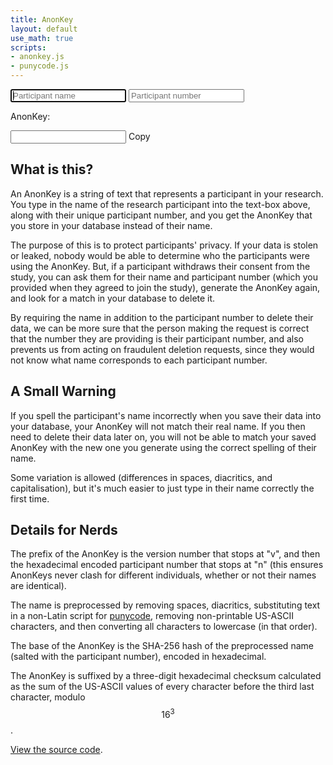 ```yaml
---
title: AnonKey
layout: default
use_math: true
scripts:
- anonkey.js
- punycode.js
---
```

<div id="anonKeyFields">
    <input type="text" id="participantNameInput" placeholder="Participant name" autofocus autocomplete="off" oninput="generateKey();">
    <input type="number" min="0" id="participantNumberInput" placeholder="Participant number" autocomplete="off" oninput="generateKey();">
</div>
<p>AnonKey: <span id="output"></span></p>
<input type="text" id="copyBox">
<span onclick="copyKey()" id="copyAnonKey">Copy</span>

## What is this?
An AnonKey is a string of text that represents a participant in your research. You type in the name of the research participant into the text-box above,
along with their unique participant number, and you get the AnonKey that you store in your database instead of their name.

The purpose of this is to protect participants' privacy. If your data is stolen or leaked, nobody would be able to determine who the participants were
using the AnonKey. But, if a participant withdraws their consent from the study, you can ask them for their name and participant number (which you
provided when they agreed to join the study), generate the AnonKey again, and look for a match in your database to delete it.

By requiring the name in addition to the participant number to delete their data, we can be more sure that the person making the request is correct that
the number they are providing is their participant number, and also prevents us from acting on fraudulent deletion requests, since they would not know
what name corresponds to each participant number.

## A Small Warning
If you spell the participant's name incorrectly when you save their data into your database, your AnonKey will not match their real name. If you then need to
delete their data later on, you will not be able to match your saved AnonKey with the new one you generate using the correct spelling of their name.

Some variation is allowed (differences in spaces, diacritics, and capitalisation), but it's much easier to just type in their name correctly the first time.

## Details for Nerds
The prefix of the AnonKey is the version number that stops at "v", and then the hexadecimal encoded participant number that stops at "n" (this ensures AnonKeys never clash for different
individuals, whether or not their names are identical).


The name is preprocessed by removing spaces, diacritics, substituting text in a non-Latin script for [punycode](https://en.wikipedia.org/wiki/Punycode), removing non-printable US-ASCII characters,
and then converting all characters to lowercase (in that order).

The base of the AnonKey is the SHA-256 hash of the preprocessed name (salted with the participant number), encoded in hexadecimal.

The AnonKey is suffixed by a three-digit hexadecimal checksum calculated as the sum of the US-ASCII values of every character before the third last character, modulo $$16^3$$.

[View the source code](https://github.com/Coedice/website/blob/main/assets/scripts/anonkey.coffee).